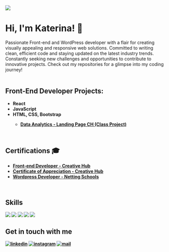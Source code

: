 <img src="https://capsule-render.vercel.app/api?type=waving&height=300&section=header&color=0:0077b6,50:00b4d8,100:90e0ef&fontColor=ffffff&text=KATERINA%20TRIFUNOVSKA&fontAlignY=40&fontSize=40&desc=Front-end%20and%20WordPress%20Developer&descAlignY=55&descSize=25" />

# Hi, I'm Katerina! 👋
Passionate Front-end and WordPress developer with a flair for creating visually appealing and responsive web solutions. Committed to writing clean, efficient code and staying updated on the latest industry trends. Constantly seeking new challenges and opportunities to contribute to innovative projects. Check out my repositories for a glimpse into my coding journey!
<br /><br />

<h2>Front-End Developer Projects:</h2>
<ul>
  <li><b>React</li></li>
  <li><b>JavaScript</li></li>
  <li><b>HTML, CSS, Bootstrap </b><br /></li>
  <ul>
    <li><b><a href="https://github.com/trifunovskak/first-HTML-project">Data Analytics - Landing Page CH (Class Project)</a></b></li>
  </ul>
</ul>
    
<br />

<h2>Certifications 🎓</h2>
<ul>
  <li><b><a href="">Front-end Developer - Creative Hub</a></b></li>
  <li><b><a href="https://drive.google.com/file/d/1FUK2M1CpWjMIJe_XoWzFOM2_9D0jPFMK/view?usp=drive_link">Certificate of Appreciation - Creative Hub</a></b></li>
  <li><b><a href="">Wordpress Developer - Netting Schools</a></b></li>
  
</ul>

<br />

<h2>Skills</h2>
<img src="https://img.shields.io/badge/HTML-00b4d8?style=for-the-badge&logo=html5&logoColor=white" />
<img src="https://img.shields.io/badge/CSS-00b4d8?style=for-the-badge&logo=css3&logoColor=white" />
<img src="https://img.shields.io/badge/Bootstrap-00b4d8?style=for-the-badge&logo=bootstrap&logoColor=white" />
<img src="https://img.shields.io/badge/Javascript-00b4d8?style=for-the-badge&logo=javascript&logoColor=white" />
<img src="https://img.shields.io/badge/React-00b4d8?style=for-the-badge&logo=react&logoColor=white" />

<h2>Get in touch with me</h2>

[![linkedin](https://img.shields.io/badge/linkedin-00b4d8?style=for-the-badge&logo=linkedin&logoColor=white)](https://www.linkedin.com/in/katerina-trifunovska/)
[![instagram](https://img.shields.io/badge/instagram-00b4d8?style=for-the-badge&logo=instagram&logoColor=white)](https://www.instagram.com/ktrifunovska/)
[![mail](https://img.shields.io/badge/mail-00b4d8?style=for-the-badge&logo=gmail&logoColor=white)](mailto:trifunovskak@gmail.com)
